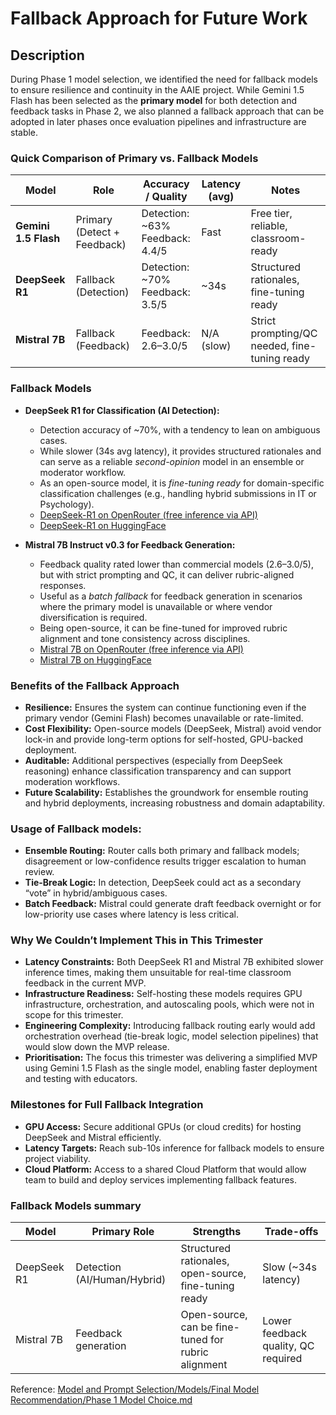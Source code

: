 # Fallback Approach for Future Work

## Description

During Phase 1 model selection, we identified the need for fallback models to ensure resilience and continuity in the AAIE project. While Gemini 1.5 Flash has been selected as the **primary model** for both detection and feedback tasks in Phase 2, we also planned a fallback approach that can be adopted in later phases once evaluation pipelines and infrastructure are stable.

### Quick Comparison of Primary vs. Fallback Models

| Model                | Role                        | Accuracy / Quality                      | Latency (avg) | Notes                                         |
| -------------------- | --------------------------- | --------------------------------------- | ------------- | --------------------------------------------- |
| **Gemini 1.5 Flash** | Primary (Detect + Feedback) | Detection: \~63% <br> Feedback: 4.4/5 | Fast          | Free tier, reliable, classroom-ready          |
| **DeepSeek R1**      | Fallback (Detection)        | Detection: \~70%  <br> Feedback: 3.5/5                      | \~34s         | Structured rationales, fine-tuning ready      |
| **Mistral 7B**       | Fallback (Feedback)         | Feedback: 2.6–3.0/5                     | N/A (slow)    | Strict prompting/QC needed, fine-tuning ready |



### Fallback Models

* **DeepSeek R1 for Classification (AI Detection):**

  * Detection accuracy of \~70%, with a tendency to lean on ambiguous cases.
  * While slower (34s avg latency), it provides structured rationales and can serve as a reliable *second-opinion* model in an ensemble or moderator workflow.
  * As an open-source model, it is *fine-tuning ready* for domain-specific classification challenges (e.g., handling hybrid submissions in IT or Psychology).
  * [DeepSeek-R1 on OpenRouter (free inference via API)](https://openrouter.ai/deepseek/deepseek-r1:free/api)
  * [DeepSeek-R1 on HuggingFace](https://huggingface.co/deepseek-ai/DeepSeek-R1)

* **Mistral 7B Instruct v0.3 for Feedback Generation:**

  * Feedback quality rated lower than commercial models (2.6–3.0/5), but with strict prompting and QC, it can deliver rubric-aligned responses.
  * Useful as a *batch fallback* for feedback generation in scenarios where the primary model is unavailable or where vendor diversification is required.
  * Being open-source, it can be fine-tuned for improved rubric alignment and tone consistency across disciplines.
  * [Mistral 7B on OpenRouter (free inference via API)](https://openrouter.ai/mistralai/mistral-7b-instruct:free)
  * [Mistral 7B on HuggingFace](https://huggingface.co/mistralai/Mistral-7B-Instruct-v0.3)

### Benefits of the Fallback Approach

* **Resilience:** Ensures the system can continue functioning even if the primary vendor (Gemini Flash) becomes unavailable or rate-limited.
* **Cost Flexibility:** Open-source models (DeepSeek, Mistral) avoid vendor lock-in and provide long-term options for self-hosted, GPU-backed deployment.
* **Auditable:** Additional perspectives (especially from DeepSeek reasoning) enhance classification transparency and can support moderation workflows.
* **Future Scalability:** Establishes the groundwork for ensemble routing and hybrid deployments, increasing robustness and domain adaptability.


### Usage of Fallback models:

* **Ensemble Routing:** Router calls both primary and fallback models; disagreement or low-confidence results trigger escalation to human review.
* **Tie-Break Logic:** In detection, DeepSeek could act as a secondary “vote” in hybrid/ambiguous cases.
* **Batch Feedback:** Mistral could generate draft feedback overnight or for low-priority use cases where latency is less critical.

### Why We Couldn’t Implement This in This Trimester

* **Latency Constraints:** Both DeepSeek R1 and Mistral 7B exhibited slower inference times, making them unsuitable for real-time classroom feedback in the current MVP.
* **Infrastructure Readiness:** Self-hosting these models requires GPU infrastructure, orchestration, and autoscaling pools, which were not in scope for this trimester.
* **Engineering Complexity:** Introducing fallback routing early would add orchestration overhead (tie-break logic, model selection pipelines) that would slow down the MVP release.
* **Prioritisation:** The focus this trimester was delivering a simplified MVP using Gemini 1.5 Flash as the single model, enabling faster deployment and testing with educators.

### Milestones for Full Fallback Integration

* **GPU Access:** Secure additional GPUs (or cloud credits) for hosting DeepSeek and Mistral efficiently.
* **Latency Targets:** Reach sub-10s inference for fallback models to ensure project viability.
* **Cloud Platform:** Access to a shared Cloud Platform that would allow team to build and deploy services implementing fallback features. 

### Fallback Models summary

| Model        | Primary Role       | Strengths                              | Trade-offs               |
|--------------|--------------------|----------------------------------------|--------------------------|
| DeepSeek R1  | Detection (AI/Human/Hybrid) | Structured rationales, open-source, fine-tuning ready | Slow (~34s latency)      |
| Mistral 7B   | Feedback generation | Open-source, can be fine-tuned for rubric alignment | Lower feedback quality, QC required |


Reference: [Model and Prompt Selection/Models/Final Model Recommendation/Phase 1 Model Choice.md](https://github.com/InnovAIte-Deakin/aaie-model-lab/blob/24226a16917b8b9c25d826fedba6a16f8b7ecd4a/Model%20and%20Prompt%20Selection/Models/Final%20Model%20Recommendation/Phase%201%20Model%20Choice.md)
